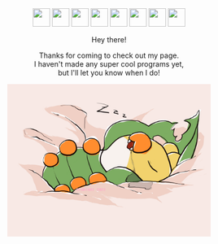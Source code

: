 <div align="center"> 
  <img src="https://img.pokemondb.net/sprites/black-white/anim/normal/sewaddle.gif" data-canonical-src="https://img.pokemondb.net/sprites/black-white/anim/normal/sewaddle.gif" width="34" height="36" />
  <img src="https://img.pokemondb.net/sprites/black-white/anim/shiny/sewaddle.gif" data-canonical-src="https://img.pokemondb.net/sprites/black-white/anim/shiny/sewaddle.gif" width="34" height="36" />
  
  <img src="https://img.pokemondb.net/sprites/black-white/anim/normal/sewaddle.gif" data-canonical-src="https://img.pokemondb.net/sprites/black-white/anim/normal/sewaddle.gif" width="34" height="36" />
  <img src="https://img.pokemondb.net/sprites/black-white/anim/shiny/sewaddle.gif" data-canonical-src="https://img.pokemondb.net/sprites/black-white/anim/shiny/sewaddle.gif" width="34" height="36" />
  
  <img src="https://img.pokemondb.net/sprites/black-white/anim/normal/sewaddle.gif" data-canonical-src="https://img.pokemondb.net/sprites/black-white/anim/normal/sewaddle.gif" width="34" height="36" />
  <img src="https://img.pokemondb.net/sprites/black-white/anim/shiny/sewaddle.gif" data-canonical-src="https://img.pokemondb.net/sprites/black-white/anim/shiny/sewaddle.gif" width="34" height="36" />
  
  <img src="https://img.pokemondb.net/sprites/black-white/anim/normal/sewaddle.gif" data-canonical-src="https://img.pokemondb.net/sprites/black-white/anim/normal/sewaddle.gif" width="34" height="36" />
  <img src="https://img.pokemondb.net/sprites/black-white/anim/shiny/sewaddle.gif" data-canonical-src="https://img.pokemondb.net/sprites/black-white/anim/shiny/sewaddle.gif" width="34" height="36" />

Hey there!
  
Thanks for coming to check out my page.<br>
I haven't made any super cool programs yet,<br> 
but I'll let you know when I do!

<img src="sleepwaddle.png" data-canonical-src="sleepwaddle.png" width="400" height="300" />
</div>
